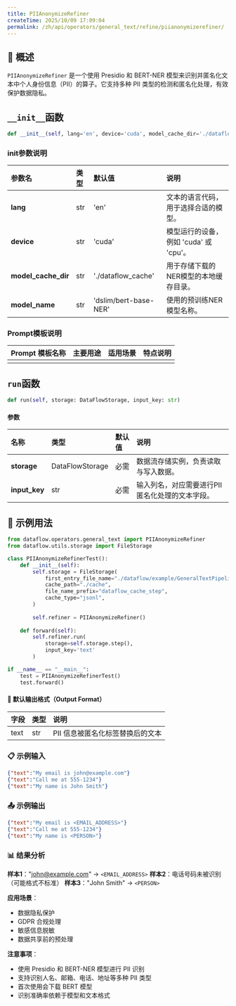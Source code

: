 ```yaml
---
title: PIIAnonymizeRefiner
createTime: 2025/10/09 17:09:04
permalink: /zh/api/operators/general_text/refine/piianonymizerefiner/
---
```


## 📘 概述

`PIIAnonymizeRefiner` 是一个使用 Presidio 和 BERT-NER 模型来识别并匿名化文本中个人身份信息（PII）的算子。它支持多种 PII 类型的检测和匿名化处理，有效保护数据隐私。

## `__init__`函数

```python
def __init__(self, lang='en', device='cuda', model_cache_dir='./dataflow_cache', model_name='dslim/bert-base-NER')
```

### init参数说明

| 参数名              | 类型 | 默认值                 | 说明                         |
| :------------------ | :--- | :----------------------- | :--------------------------- |
| **lang**            | str  | 'en'                     | 文本的语言代码，用于选择合适的模型。 |
| **device**          | str  | 'cuda'                   | 模型运行的设备，例如 'cuda' 或 'cpu'。 |
| **model_cache_dir** | str  | './dataflow_cache'       | 用于存储下载的NER模型的本地缓存目录。 |
| **model_name**      | str  | 'dslim/bert-base-NER'    | 使用的预训练NER模型名称。        |

### Prompt模板说明

| Prompt 模板名称 | 主要用途 | 适用场景 | 特点说明 |
| :-------------- | :------- | :------- | :------- |
|                 |          |          |          |

## `run`函数

```python
def run(self, storage: DataFlowStorage, input_key: str)
```

#### 参数

| 名称        | 类型            | 默认值 | 说明                                       |
| :---------- | :-------------- | :----- | :----------------------------------------- |
| **storage** | DataFlowStorage | 必需   | 数据流存储实例，负责读取与写入数据。       |
| **input_key** | str             | 必需   | 输入列名，对应需要进行PII匿名化处理的文本字段。 |

## 🧠 示例用法

```python
from dataflow.operators.general_text import PIIAnonymizeRefiner
from dataflow.utils.storage import FileStorage

class PIIAnonymizeRefinerTest():
    def __init__(self):
        self.storage = FileStorage(
            first_entry_file_name="./dataflow/example/GeneralTextPipeline/pii_anonymize_test_input.jsonl",
            cache_path="./cache",
            file_name_prefix="dataflow_cache_step",
            cache_type="jsonl",
        )
        
        self.refiner = PIIAnonymizeRefiner()
        
    def forward(self):
        self.refiner.run(
            storage=self.storage.step(),
            input_key='text'
        )

if __name__ == "__main__":
    test = PIIAnonymizeRefinerTest()
    test.forward()
```

#### 🧾 默认输出格式（Output Format）

| 字段 | 类型 | 说明 |
| :--- | :---- | :---------- |
| text | str | PII 信息被匿名化标签替换后的文本 |

### 📋 示例输入

```json
{"text":"My email is john@example.com"}
{"text":"Call me at 555-1234"}
{"text":"My name is John Smith"}
```

### 📤 示例输出

```json
{"text":"My email is <EMAIL_ADDRESS>"}
{"text":"Call me at 555-1234"}
{"text":"My name is <PERSON>"}
```

### 📊 结果分析

**样本1**："john@example.com" → `<EMAIL_ADDRESS>`
**样本2**：电话号码未被识别（可能格式不标准）
**样本3**："John Smith" → `<PERSON>`

**应用场景**：
- 数据隐私保护
- GDPR 合规处理
- 敏感信息脱敏
- 数据共享前的预处理

**注意事项**：
- 使用 Presidio 和 BERT-NER 模型进行 PII 识别
- 支持识别人名、邮箱、电话、地址等多种 PII 类型
- 首次使用会下载 BERT 模型
- 识别准确率依赖于模型和文本格式
